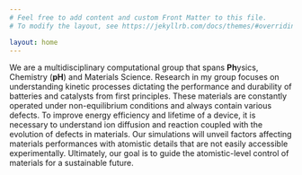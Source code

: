 ```yaml
---
# Feel free to add content and custom Front Matter to this file.
# To modify the layout, see https://jekyllrb.com/docs/themes/#overriding-theme-defaults

layout: home
---
```

We are a multidisciplinary computational group that spans **Ph**ysics, Chemistry (**pH**) and Materials Science. Research in my group focuses on understanding kinetic processes dictating the performance and durability of batteries and catalysts from first principles. These materials are constantly operated under non-equilibrium conditions and always contain various defects. To improve energy efficiency and lifetime of a device, it is necessary to understand ion diffusion and reaction coupled with the evolution of defects in materials. Our simulations will unveil factors affecting materials performances with atomistic details that are not easily accessible experimentally. Ultimately, our goal is to guide the atomistic-level control of materials for a sustainable future. 

